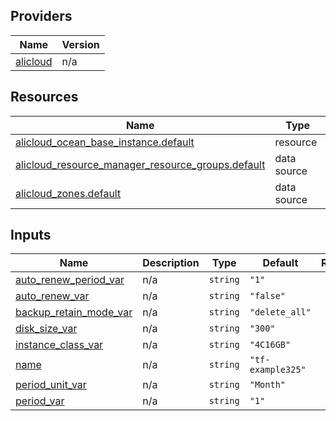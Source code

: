 <!-- BEGIN_TF_DOCS -->
## Providers

| Name | Version |
|------|---------|
| <a name="provider_alicloud"></a> [alicloud](#provider\_alicloud) | n/a |

## Resources

| Name | Type |
|------|------|
| [alicloud_ocean_base_instance.default](https://registry.terraform.io/providers/hashicorp/alicloud/latest/docs/resources/ocean_base_instance) | resource |
| [alicloud_resource_manager_resource_groups.default](https://registry.terraform.io/providers/hashicorp/alicloud/latest/docs/data-sources/resource_manager_resource_groups) | data source |
| [alicloud_zones.default](https://registry.terraform.io/providers/hashicorp/alicloud/latest/docs/data-sources/zones) | data source |

## Inputs

| Name | Description | Type | Default | Required |
|------|-------------|------|---------|:--------:|
| <a name="input_auto_renew_period_var"></a> [auto\_renew\_period\_var](#input\_auto\_renew\_period\_var) | n/a | `string` | `"1"` | no |
| <a name="input_auto_renew_var"></a> [auto\_renew\_var](#input\_auto\_renew\_var) | n/a | `string` | `"false"` | no |
| <a name="input_backup_retain_mode_var"></a> [backup\_retain\_mode\_var](#input\_backup\_retain\_mode\_var) | n/a | `string` | `"delete_all"` | no |
| <a name="input_disk_size_var"></a> [disk\_size\_var](#input\_disk\_size\_var) | n/a | `string` | `"300"` | no |
| <a name="input_instance_class_var"></a> [instance\_class\_var](#input\_instance\_class\_var) | n/a | `string` | `"4C16GB"` | no |
| <a name="input_name"></a> [name](#input\_name) | n/a | `string` | `"tf-example325"` | no |
| <a name="input_period_unit_var"></a> [period\_unit\_var](#input\_period\_unit\_var) | n/a | `string` | `"Month"` | no |
| <a name="input_period_var"></a> [period\_var](#input\_period\_var) | n/a | `string` | `"1"` | no |
<!-- END_TF_DOCS -->    
